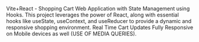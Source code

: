 Vite+React - Shopping Cart Web Application with State Management using Hooks. 
This project leverages the power of React, along with essential hooks like useState, useContext, and useReducer to provide a dynamic and responsive shopping environment.
Real Time Cart Updates 
Fully Responsive on Mobile devices as well (USE OF MEDIA QUERIES).
